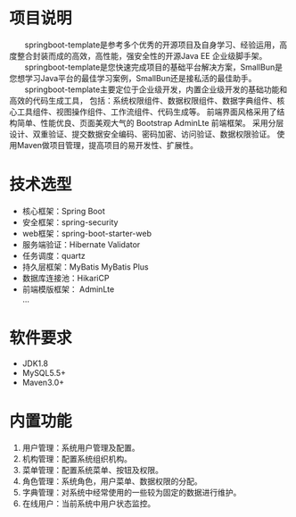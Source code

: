 # 项目说明

&nbsp;&nbsp;&nbsp;&nbsp;&nbsp;&nbsp;&nbsp;springboot-template是参考多个优秀的开源项目及自身学习、经验运用，高度整合封装而成的高效，高性能，强安全性的开源Java EE 企业级脚手架。       
&nbsp;&nbsp;&nbsp;&nbsp;&nbsp;&nbsp;&nbsp;springboot-template是您快速完成项目的基础平台解决方案，SmallBun是您想学习Java平台的最佳学习案例，SmallBun还是接私活的最佳助手。
<br>
&nbsp;&nbsp;&nbsp;&nbsp;&nbsp;&nbsp;&nbsp;springboot-template主要定位于企业级开发，内置企业级开发的基础功能和高效的代码生成工具， 包括：系统权限组件、数据权限组件、数据字典组件、核心工具组件、视图操作组件、工作流组件、代码生成等。 前端界面风格采用了结构简单、性能优良、页面美观大气的 Bootstrap AdminLte 前端框架。 采用分层设计、双重验证、提交数据安全编码、密码加密、访问验证、数据权限验证。 使用Maven做项目管理，提高项目的易开发性、扩展性。
<br>

# 技术选型

* 核心框架：Spring Boot
* 安全框架：spring-security
* web框架：spring-boot-starter-web
* 服务端验证：Hibernate Validator
* 任务调度：quartz
* 持久层框架：MyBatis MyBatis Plus
* 数据库连接池：HikariCP 
* 前端模版框架： AdminLte <br/>
...

# 软件要求
* JDK1.8
* MySQL5.5+
* Maven3.0+
# 内置功能
1.  用户管理：系统用户管理及配置。
2.  机构管理：配置系统组织机构。
3.  菜单管理：配置系统菜单、按钮及权限。
4.  角色管理：系统角色，用户菜单、数据权限的分配。
5.  字典管理：对系统中经常使用的一些较为固定的数据进行维护。
6.  在线用户：当前系统中用户状态监控。
